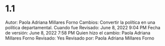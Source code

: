 # 1.1

Autor: Paola Adriana Millares Forno
Cambios: Convertir la política en una política departamental.
Cuando fue Revisado: June 8, 2022 9:04 PM
Fecha de  versión: June 8, 2022 7:58 PM
Quien hizo el cambio: Paola Adriana Millares Forno
Revisado: Yes
Revisado por: Paola Adriana Millares Forno